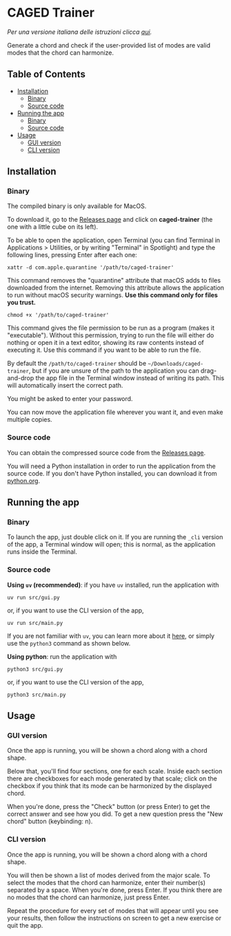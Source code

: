 # CAGED Trainer

*Per una versione italiana delle istruzioni clicca [qui](https://github.com/marchfra/caged-trainer/blob/main/README_IT.md).*

Generate a chord and check if the user-provided list of modes are valid modes that the chord can harmonize.

## Table of Contents

- [Installation](#installation)
    - [Binary](#binary)
    - [Source code](#source-code)
- [Running the app](#running-the-app)
    - [Binary](#binary-1)
    - [Source code](#source-code-1)
- [Usage](#usage)
    - [GUI version](#gui-version)
    - [CLI version](#cli-version)

## Installation

### Binary

The compiled binary is only available for MacOS.

To download it, go to the [Releases page](https://github.com/marchfra/caged-trainer/releases) and click on **caged-trainer** (the one with a little cube on its left).

To be able to open the application, open Terminal (you can find Terminal in Applications > Utilities, or by writing "Terminal" in Spotlight) and type the following lines, pressing Enter after each one:

```shell
xattr -d com.apple.quarantine '/path/to/caged-trainer'
```

This command removes the "quarantine" attribute that macOS adds to files downloaded from the internet. Removing this attribute allows the application to run without macOS security warnings. **Use this command only for files you trust.**

```shell
chmod +x '/path/to/caged-trainer'
```

This command gives the file permission to be run as a program (makes it "executable"). Without this permission, trying to run the file will either do nothing or open it in a text editor, showing its raw contents instead of executing it. Use this command if you want to be able to run the file.

By default the ```/path/to/caged-trainer``` should be ```~/Downloads/caged-trainer```, but if you are unsure of the path to the application you can drag-and-drop the app file in the Terminal window instead of writing its path. This will automatically insert the correct path.

You might be asked to enter your password.

You can now move the application file wherever you want it, and even make multiple copies.

### Source code

You can obtain the compressed source code from the [Releases page](https://github.com/marchfra/caged-trainer/releases).

You will need a Python installation in order to run the application from the source code. If you don't have Python installed, you can download it from [python.org](https://python.org).

## Running the app

### Binary

To launch the app, just double click on it. If you are running the `_cli` version of the app, a Terminal window will open; this is normal, as the application runs inside the Terminal.

### Source code

**Using `uv` (recommended)**: if you have `uv` installed, run the application with

```shell
uv run src/gui.py
```

or, if you want to use the CLI version of the app,

```shell
uv run src/main.py
```

If you are not familiar with `uv`, you can learn more about it [here](https://github.com/astral-sh/uv), or simply use the `python3` command as shown below.

**Using python**: run the application with

```shell
python3 src/gui.py
```

or, if you want to use the CLI version of the app,

```shell
python3 src/main.py
```

## Usage

### GUI version

Once the app is running, you will be shown a chord along with a chord shape.

Below that, you'll find four sections, one for each scale. Inside each section there are checkboxes for each mode generated by that scale; click on the checkbox if you think that its mode can be harmonized by the displayed chord.

When you're done, press the "Check" button (or press Enter) to get the correct answer and see how you did. To get a new question press the "New chord" button (keybinding: n).

### CLI version

Once the app is running, you will be shown a chord along with a chord shape.

You will then be shown a list of modes derived from the major scale. To select the modes that the chord can harmonize, enter their number(s) separated by a space. When you're done, press Enter. If you think there are no modes that the chord can harmonize, just press Enter.

Repeat the procedure for every set of modes that will appear until you see your results, then follow the instructions on screen to get a new exercise or quit the app.
